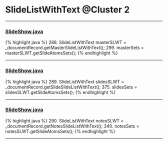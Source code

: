 # SlideListWithText @Cluster 2

***

### [SlideShow.java](https://searchcode.com/codesearch/view/97394959/)
{% highlight java %}
288. SlideListWithText masterSLWT = _documentRecord.getMasterSlideListWithText();
299.   masterSets = masterSLWT.getSlideAtomsSets();
{% endhighlight %}

***

### [SlideShow.java](https://searchcode.com/codesearch/view/97394959/)
{% highlight java %}
289. SlideListWithText slidesSLWT = _documentRecord.getSlideSlideListWithText();
375.   slidesSets = slidesSLWT.getSlideAtomsSets();
{% endhighlight %}

***

### [SlideShow.java](https://searchcode.com/codesearch/view/97394959/)
{% highlight java %}
290. SlideListWithText notesSLWT = _documentRecord.getNotesSlideListWithText();
340.   notesSets = notesSLWT.getSlideAtomsSets();
{% endhighlight %}

***

